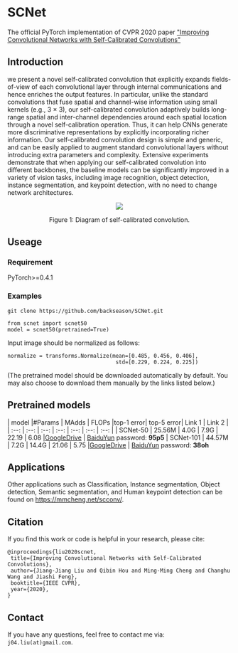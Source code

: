 # SCNet
The official PyTorch implementation of CVPR 2020 paper ["Improving Convolutional Networks with Self-Calibrated Convolutions"](http://mftp.mmcheng.net/Papers/20cvprSCNet.pdf)

## Introduction
we present a novel self-calibrated convolution that explicitly expands fields-of-view of each convolutional layer
through internal communications and hence enriches the
output features. In particular, unlike the standard convolutions that fuse spatial and channel-wise information using
small kernels (e.g., 3 × 3), our self-calibrated convolution
adaptively builds long-range spatial and inter-channel dependencies around each spatial location through a novel
self-calibration operation. Thus, it can help CNNs generate
more discriminative representations by explicitly incorporating richer information. Our self-calibrated convolution
design is simple and generic, and can be easily applied to
augment standard convolutional layers without introducing
extra parameters and complexity. Extensive experiments
demonstrate that when applying our self-calibrated convolution into different backbones, the baseline models can be
significantly improved in a variety of vision tasks, including image recognition, object detection, instance segmentation, and keypoint detection, with no need to change network architectures.
<div align="center">
  <img src="https://github.com/backseason/SCNet/blob/master/figures/SC-Conv.png">
</div>
<p align="center">
  Figure 1: Diagram of self-calibrated convolution.
</p>

## Useage
### Requirement
PyTorch>=0.4.1
### Examples 
```
git clone https://github.com/backseason/SCNet.git

from scnet import scnet50
model = scnet50(pretrained=True)

```
Input image should be normalized as follows:
```
normalize = transforms.Normalize(mean=[0.485, 0.456, 0.406],
                                  std=[0.229, 0.224, 0.225])
```

(The pretrained model should be downloaded automatically by default.
You may also choose to download them manually by the links listed below.)

## Pretrained models
| model |#Params | MAdds | FLOPs |top-1 error| top-5 error| Link 1 | Link 2 |
| :--: | :--: | :--: | :--: | :--: | :--: | :--: |
| SCNet-50  | 25.56M | 4.0G | 7.9G  | 22.19 | 6.08 |[GoogleDrive](https://drive.google.com/open?id=1rA266TftaUymbtPTVHCJYoxDwl6K4gLr) | [BaiduYun](https://pan.baidu.com/s/13js74yBkCsGAFx6N8ki7UA) password: **95p5**
| SCNet-101 | 44.57M | 7.2G | 14.4G | 21.06 | 5.75 |[GoogleDrive](https://drive.google.com/open?id=11-rW7l9vl-HGrOoCktEjRBPxMeKw334x) | [BaiduYun](https://pan.baidu.com/s/1qtwTxKbhzdxYqADsbgCcpQ) password: **38oh**

## Applications
Other applications such as Classification, Instance segmentation, Object detection, Semantic segmentation, and Human keypoint detection can be found on https://mmcheng.net/scconv/.

## Citation
If you find this work or code is helpful in your research, please cite:
```
@inproceedings{liu2020scnet,
 title={Improving Convolutional Networks with Self-Calibrated Convolutions},
 author={Jiang-Jiang Liu and Qibin Hou and Ming-Ming Cheng and Changhu Wang and Jiashi Feng},
 booktitle={IEEE CVPR},
 year={2020},
}
```
## Contact
If you have any questions, feel free to contact me via: `j04.liu(at)gmail.com`.
